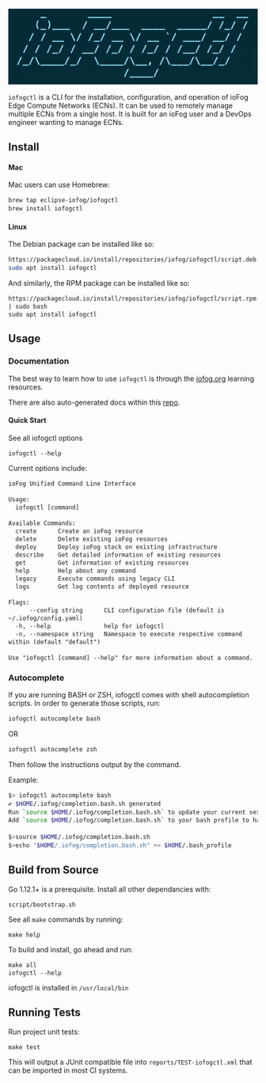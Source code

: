 ![iofogctl-logo](iofogctl-logo.png?raw=true "iofogctl logo")

`iofogctl` is a CLI for the installation, configuration, and operation of ioFog Edge Compute Networks (ECNs).
It can be used to remotely manage multiple ECNs from a single host. It is built for an
ioFog user and a DevOps engineer wanting to manage ECNs.

## Install

#### Mac

Mac users can use Homebrew:

```bash
brew tap eclipse-iofog/iofogctl
brew install iofogctl
```

#### Linux

The Debian package can be installed like so:
```bash
https://packagecloud.io/install/repositories/iofog/iofogctl/script.deb.sh | sudo bash
sudo apt install iofogctl
```

And similarly, the RPM package can be installed like so:
```
https://packagecloud.io/install/repositories/iofog/iofogctl/script.rpm.sh | sudo bash
sudo apt install iofogctl
```

## Usage

### Documentation

The best way to learn how to use `iofogctl` is through the [iofog.org](https://iofog.org/docs/1.2.0/getting-started/quick-start.html) learning resources.

There are also auto-generated docs within this [repo](./docs/md).

#### Quick Start

See all iofogctl options

```
iofogctl --help
```

Current options include:

```
ioFog Unified Command Line Interface

Usage:
  iofogctl [command]

Available Commands:
  create      Create an ioFog resource
  delete      Delete existing ioFog resources
  deploy      Deploy ioFog stack on existing infrastructure
  describe    Get detailed information of existing resources
  get         Get information of existing resources
  help        Help about any command
  legacy      Execute commands using legacy CLI
  logs        Get log contents of deployed resource

Flags:
      --config string      CLI configuration file (default is ~/.iofog/config.yaml)
  -h, --help               help for iofogctl
  -n, --namespace string   Namespace to execute respective command within (default "default")

Use "iofogctl [command] --help" for more information about a command.
```

### Autocomplete

If you are running BASH or ZSH, iofogctl comes with shell autocompletion scripts.
In order to generate those scripts, run:

```bash
iofogctl autocomplete bash
```
OR

```bash
iofogctl autocomplete zsh
```

Then follow the instructions output by the command.

Example:
```bash
$> iofogctl autocomplete bash
✔ $HOME/.iofog/completion.bash.sh generated
Run `source $HOME/.iofog/completion.bash.sh` to update your current session
Add `source $HOME/.iofog/completion.bash.sh` to your bash profile to have it saved

$>source $HOME/.iofog/completion.bash.sh
$>echo "$HOME/.iofog/completion.bash.sh" >> $HOME/.bash_profile
```

## Build from Source

Go 1.12.1+ is a prerequisite. Install all other dependancies with:
```
script/bootstrap.sh
```

See all `make` commands by running:
```
make help
```

To build and install, go ahead and run:
```
make all
iofogctl --help
```

iofogctl is installed in `/usr/local/bin`

## Running Tests

Run project unit tests:
```
make test
```

This will output a JUnit compatible file into `reports/TEST-iofogctl.xml` that can be imported in most CI systems.
